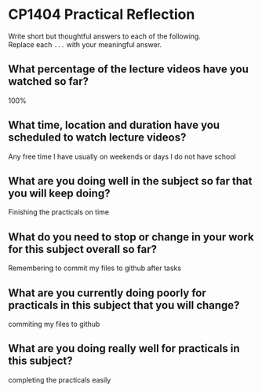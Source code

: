 # CP1404 Practical Reflection

Write short but thoughtful answers to each of the following.  
Replace each `...` with your meaningful answer.

## What percentage of the lecture videos have you watched so far?

100%

## What time, location and duration have you scheduled to watch lecture videos?

Any free time I have usually on weekends or days I do not have school

## What are you doing well in the subject so far that you will keep doing?

Finishing the practicals on time


## What do you need to stop or change in your work for this subject overall so far?

Remembering to commit my files to github after tasks 

## What are you currently doing poorly for practicals in this subject that you will change?

commiting my files to github

## What are you doing really well for practicals in this subject?

completing the practicals easily
